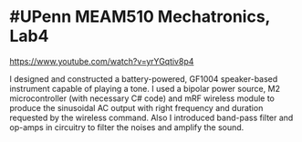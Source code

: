 # #UPenn MEAM510 Mechatronics, Lab4

https://www.youtube.com/watch?v=yrYGqtiv8p4

I designed and constructed a battery-powered, GF1004 speaker-based instrument capable of playing a tone. I used a bipolar power source, M2 microcontroller (with necessary C# code) and mRF wireless module to produce the sinusoidal AC output with right frequency and duration requested by the wireless command. Also I introduced band-pass filter and op-amps in circuitry to filter the noises and amplify the sound.
